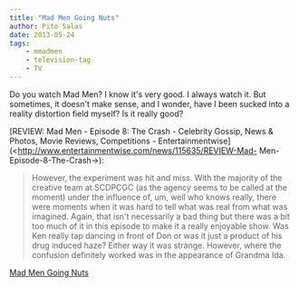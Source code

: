 ```yaml
---
title: "Mad Men Going Nuts"
author: Pito Salas
date: 2013-05-24
tags:
    - mmadmen
    - television-tag
    - TV
---
```




Do you watch Mad Men? I know it's very good. I always watch it. But sometimes,
it doesn't make sense, and I wonder, have I been sucked into a reality
distortion field myself? Is it really good?

[REVIEW: Mad Men - Episode 8: The Crash - Celebrity Gossip, News & Photos,
Movie Reviews, Competitions -
Entertainmentwise](<http://www.entertainmentwise.com/news/115635/REVIEW-Mad-
Men-Episode-8-The-Crash->):

> However, the experiment was hit and miss. With the majority of the creative
> team at SCDPCGC (as the agency seems to be called at the moment) under the
> influence of, um, well who knows really, there were moments when it was hard
> to tell what was real from what was imagined. Again, that isn't necessarily
> a bad thing but there was a bit too much of it in this episode to make it a
> really enjoyable show. Was Ken really tap dancing in front of Don or was it
> just a product of his drug induced haze? Either way it was strange. However,
> where the confusion definitely worked was in the appearance of Grandma Ida.




[Mad Men Going Nuts](None)
